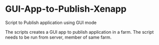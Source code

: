 GUI-App-to-Publish-Xenapp
=========================

Script to Publish application using GUI mode


The scripts creates a GUI app to publish application in a farm. The script needs to be run from server, member of same farm.

